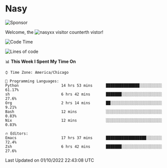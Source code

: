 # Nasy

<!--
<p align="center">
<img height="200" src="https://github-readme-stats.vercel.app/api?username=nasyxx&count_private=true&show_icons=true&theme=dracula&include_all_commits=true"/>
<img height="200" src="https://github-readme-stats.vercel.app/api/top-langs/?username=nasyxx&theme=dracula&hide=html,jupyter+notebook&count_private=true&show_icons=true"/>
</p>

  
----------------
-->

![Sponsor](https://img.shields.io/static/v1.svg?label=Sponsor&message=%E2%9D%A4&logo=GitHub&style=flat&color=pink)
 
Welcome, the ![nasyxx visitor counter](https://count.getloli.com/get/@nasyxx?theme=rule34)th vistor!
 
<!--START_SECTION:waka-->
![Code Time](http://img.shields.io/badge/Code%20Time-2%2C683%20hrs%201%20min-blue)

![Lines of code](https://img.shields.io/badge/From%20Hello%20World%20I%27ve%20Written-5%20Million%20lines%20of%20code-blue)

📊 **This Week I Spent My Time On** 

```text
⌚︎ Time Zone: America/Chicago

💬 Programming Languages: 
Python                   14 hrs 53 mins      ███████████████░░░░░░░░░░   61.17% 
sh                       6 hrs 42 mins       ███████░░░░░░░░░░░░░░░░░░   27.6% 
Org                      2 hrs 14 mins       ██░░░░░░░░░░░░░░░░░░░░░░░   9.21% 
Bash                     12 mins             ░░░░░░░░░░░░░░░░░░░░░░░░░   0.83% 
Nix                      12 mins             ░░░░░░░░░░░░░░░░░░░░░░░░░   0.83%

🔥 Editors: 
Emacs                    17 hrs 37 mins      ██████████████████░░░░░░░   72.4% 
Zsh                      6 hrs 42 mins       ███████░░░░░░░░░░░░░░░░░░   27.6%

```


 Last Updated on 01/10/2022 22:43:08 UTC
<!--END_SECTION:waka-->

<!-- ![visitors](https://visitor-badge.laobi.icu/badge?page_id=nasyxx.nasyxx) -->

